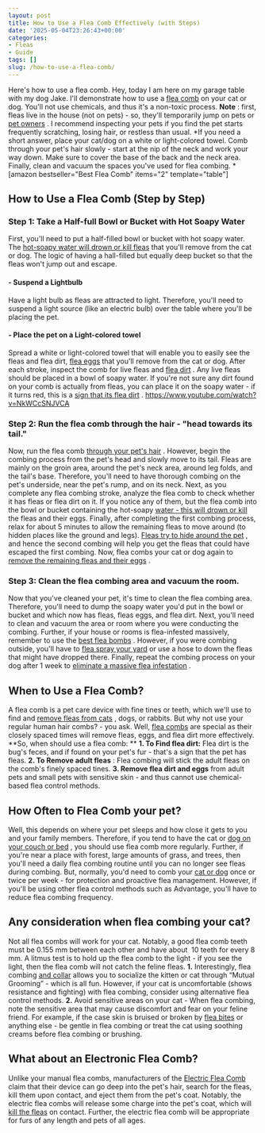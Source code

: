 ```yaml
---
layout: post
title: How to Use a Flea Comb Effectively (with Steps)
date: '2025-05-04T23:26:43+00:00'
categories:
- Fleas
- Guide
tags: []
slug: /how-to-use-a-flea-comb/
---
```


Here's how to use a flea comb. Hey, today I am here on my garage table with my dog Jake. I'll demonstrate how to use a
[flea comb](https://pestpolicy.com/best-flea-comb-for-cats/)
on your cat or dog. You'll not use chemicals, and thus it's a non-toxic process.
**Note**
: first, fleas live in the house (not on pets) - so, they'll temporarily jump on pets or
[pet owners](https://pestpolicy.com/can-humans-carry-fleas-from-one-home-to-another/)
. I recommend inspecting your pets if you find the pet starts frequently scratching, losing hair, or restless than usual.
*If you need a short answer, place your cat/dog on a white or light-colored towel. Comb through your pet's hair slowly - start at the nip of the neck and work your way down. Make sure to cover the base of the back and the neck area. Finally, clean and vacuum the spaces you've used for flea combing. *
[amazon bestseller="Best Flea Comb" items="2" template="table"]
## How to Use a Flea Comb (Step by Step)
### Step 1: Take a Half-full Bowl or Bucket with Hot Soapy Water
First, you'll need to put a half-filled bowl or bucket with hot soapy water. The
[hot-soapy water will drown or kill fleas](https://pestpolicy.com/does-the-dryer-kill-fleas/)
that you'll remove from the cat or dog. The logic of having a hall-filled but equally deep bucket so that the fleas won't jump out and escape.
#### - Suspend a Lightbulb
Have a light bulb as fleas are attracted to light. Therefore, you'll need to suspend a light source (like an electric bulb) over the table where you'll be placing the pet.
#### - Place the pet on a Light-colored towel
Spread a white or light-colored towel that will enable you to easily see the fleas and flea dirt,
[flea eggs](https://pestpolicy.com/what-do-flea-eggs-look-like/)
that you'll remove from the cat or dog.
After each stroke, inspect the comb for live fleas and
[flea dirt](https://pestpolicy.com/what-is-flea-dirt/)
. Any live fleas should be placed in a bowl of soapy water. If you're not sure any dirt found on your comb is actually from fleas, you can place it on the soapy water - if it turns red, this is a
[sign that its flea dirt](https://pestpolicy.com/how-to-tell-if-you-have-fleas/)
.
https://www.youtube.com/watch?v=NkWCcSNJVCA
### Step 2: Run the flea comb through the hair - "head towards its tail."
Now, run the flea comb
[through your pet's hair](https://pestpolicy.com/best-shark-vacuum-for-pet-hair/)
. However, begin the combing process from the pet's head and slowly move to its tail.
Fleas are mainly on the groin area, around the pet's neck area, around leg folds, and the tail's base. Therefore, you'll need to have thorough combing on the pet's underside, near the pet's rump, and on its neck.
Next, as you complete any flea combing stroke, analyze the flea comb to check whether it has fleas or flea dirt on it. If you notice any of them, but the flea comb into the bowl or bucket containing the hot-soapy
[water - this will drown or kill](https://pestpolicy.com/do-water-purification-tablets-kill-viruses/)
the fleas and their eggs.
Finally, after completing the first combing process, relax for about 5 minutes to allow the remaining fleas to move around (to hidden places like the ground and legs).
[Fleas try to hide around the pet](https://pestpolicy.com/where-do-fleas-live/)
, and hence the second combing will help you get the fleas that could have escaped the first combing. Now, flea combs your cat or dog again to
[remove the remaining fleas and their eggs](https://pestpolicy.com/how-to-get-rid-of-flea-eggs-on-cats/)
.
### Step 3: Clean the flea combing area and vacuum the room.
Now that you've cleaned your pet, it's time to clean the flea combing area. Therefore, you'll need to dump the soapy water you'd put in the bowl or bucket and which now has fleas, fleas eggs, and flea dirt.
Next, you'll need to clean and vacuum the area or room where you were conducting the combing. Further, if your house or rooms is flea-infested massively, remember to use the
[best flea bombs](https://pestpolicy.com/best-fogger-for-fleas/)
.
However, if you were combing outside, you'll have to
[flea spray your yard](https://pestpolicy.com/best-flea-spray-for-yard/)
or use a hose to down the fleas that might have dropped there. Finally, repeat the combing process on your dog after 1 week to
[eliminate a massive flea infestation](https://pestpolicy.com/can-dog-fleas-transfer-to-humans/)
.
## When to Use a Flea Comb?
A flea comb is a pet care device with fine tines or teeth, which we'll use to find and
[remove fleas from cats](https://pestpolicy.com/best-flea-treatment-for-cats/)
, dogs, or rabbits. But why not use your regular human hair combs? - you ask. Well,
[flea combs](https://pestpolicy.com/best-flea-combs-for-dogs/)
are special as their closely spaced times will remove fleas, eggs, and flea dirt more effectively.
**So, when should use a flea comb: **
**1. To Find flea dirt:**
Flea dirt is the bug's feces, and if found on your pet's fur - that's a sign that the pet has fleas.
**2. To Remove adult fleas**
: Flea combing will stick the adult fleas on the comb's finely spaced tines.
**3. Remove flea dirt and eggs**
from adult pets and small pets with sensitive skin - and thus cannot use chemical-based flea control methods.
## How Often to Flea Comb your pet?
Well, this depends on where your pet sleeps and how close it gets to you and your family members. Therefore, if you tend to have the cat or
[dog on your couch or bed](https://pestpolicy.com/best-dog-beds/)
, you should use flea comb more regularly.
Further, if you're near a place with forest, large amounts of grass, and trees, then you'll need a daily flea combing routine until you can no longer see fleas during combing.
But, normally, you'd need to comb your
[cat or dog](https://pestpolicy.com/what-is-blep-in-pets-cats-and-dogs/)
once or twice per week - for protection and proactive flea management. However, if you'll be using other flea control methods such as Advantage, you'll have to reduce flea combing frequency.
## Any consideration when flea combing your cat?
Not all flea combs will work for your cat. Notably, a good flea comb teeth must be 0.155 mm between each other and have about  10 teeth for every 8 mm. A litmus test is to hold up the flea comb to the light - if you see the light, then the flea comb will not catch the feline fleas.
**1.**
Interestingly, flea combing
[and collar](https://pestpolicy.com/best-flea-collar-for-cats/)
allows you to socialize the kitten or cat through “Mutual Grooming” - which is all fun. However, if your cat is uncomfortable (shows resistance and fighting) with flea combing, consider using alternative flea control methods.
**2.**
Avoid sensitive areas on your cat - When flea combing, note the sensitive area that may cause discomfort and fear on your feline friend. For example, if the case skin is bruised or broken by
[flea bites](https://pestpolicy.com/do-fleas-bite-humans/)
or anything else - be gentle in flea combing or treat the cat using soothing creams before flea combing or brushing.
## What about an Electronic Flea Comb?
Unlike your manual flea combs, manufacturers of the
[Electric Flea Comb](https://pestpolicy.com/best-electronic-flea-comb/)
claim that their device can go deep into the pet's hair, search for the fleas, kill them upon contact, and eject them from the pet's coat.
Notably, the electric flea combs will release some charge into the pet's coat, which will
[kill the fleas](https://pestpolicy.com/how-to-kill-fleas-on-dogs-naturally-safe-and-fast/)
on contact. Further, the electric flea comb will be appropriate for furs of any length and pets of all ages.
